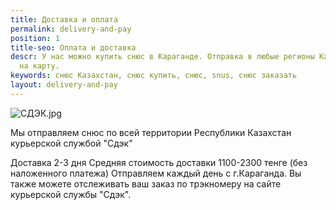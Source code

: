 ```yaml
---
title: Доставка и оплата
permalink: delivery-and-pay
position: 1
title-seo: Оплата и доставка
descr: У нас можно купить снюс в Караганде. Отправка в любые регионы Казахстана. Оплата
  на карту.
keywords: снюс Казахстан, снюс купить, снюс, snus, снюс заказать
layout: delivery-and-pay
---
```


![СДЭК.jpg](/uploads/%D0%A1%D0%94%D0%AD%D0%9A.jpg)

<!DOCTYPE html>
<html>
  <head>
    <meta charset="utf-8">
    <title>Абзацы</title>
    <link rel="stylesheet" href="style.css">
  </head>
  <body>
<p>Мы отправляем снюс по всей территории Республики Казахстан курьерской службой "Сдэк" </p>
Доставка 2-3 дня 
Средняя стоимость доставки 1100-2300 тенге (без наложенного платежа)  
Отправляем каждый день с г.Караганда.
Вы также можете отслеживать ваш заказ по трэкномеру на сайте курьерской службы "Сдэк".
 </body>
</html>